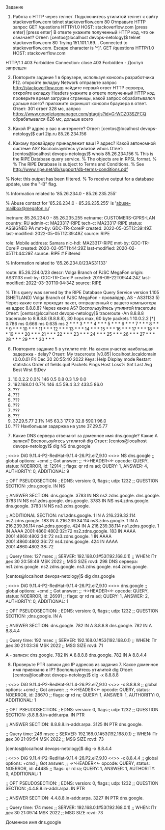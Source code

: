 Задание
1) Работа c HTTP через телнет.
Подключитесь утилитой телнет к сайту stackoverflow.com telnet stackoverflow.com 80
Отправьте HTTP запрос
GET /questions HTTP/1.0
HOST: stackoverflow.com
[press enter]
[press enter]
В ответе укажите полученный HTTP код, что он означает?
Ответ:
[centos@localhost devops-netology]$ telnet stackoverflow.com 80
Trying 151.101.1.69...
Connected to stackoverflow.com.
Escape character is '^]'.
GET /questions HTTP/1.0
HOST: stackoverflow.com

HTTP/1.1 403 Forbidden
Connection: close
403 Forbidden - Доступ запрещен

2) Повторите задание 1 в браузере, используя консоль разработчика F12.
откройте вкладку Network
отправьте запрос http://stackoverflow.com
найдите первый ответ HTTP сервера, откройте вкладку Headers
укажите в ответе полученный HTTP код
проверьте время загрузки страницы, какой запрос обрабатывался дольше всего?
приложите скриншот консоли браузера в ответ.
Ответ:
301 ответ 328 мс, запрос https://www.googletagmanager.com/gtag/js?id=G-WCZ03SZFCQ обрабатывался 626 мс, дольше всего

3) Какой IP адрес у вас в интернете?
Ответ:
[centos@localhost devops-netology]$ curl 2ip.ru
85.26.234.156

4) Какому провайдеру принадлежит ваш IP адрес? Какой автономной системе AS? Воспользуйтесь утилитой whois
Ответ:
[centos@localhost devops-netology]$ whois 85.26.234.156
% This is the RIPE Database query service.
% The objects are in RPSL format.
%
% The RIPE Database is subject to Terms and Conditions.
% See http://www.ripe.net/db/support/db-terms-conditions.pdf

% Note: this output has been filtered.
%       To receive output for a database update, use the "-B" flag.

% Information related to '85.26.234.0 - 85.26.235.255'

% Abuse contact for '85.26.234.0 - 85.26.235.255' is 'abuse-mailbox@megafon.ru'

inetnum:        85.26.234.0 - 85.26.235.255
netname:        CUSTOMERS-GPRS-LAN
country:        RU
admin-c:        MA23317-RIPE
tech-c:         MA23317-RIPE
status:         ASSIGNED PA
mnt-by:         GDC-TR-CoreIP
created:        2022-05-05T12:39:49Z
last-modified:  2022-05-05T12:39:49Z
source:         RIPE

role:           Mobile
address:        Samara
nic-hdl:        MA23317-RIPE
mnt-by:         GDC-TR-CoreIP
created:        2020-02-05T11:44:29Z
last-modified:  2020-02-05T11:44:29Z
source:         RIPE # Filtered

% Information related to '85.26.234.0/23AS31133'

route:          85.26.234.0/23
descr:          Volga Branch of PJSC MegaFon
origin:         AS31133
mnt-by:         GDC-TR-CoreIP
created:        2016-09-22T09:44:24Z
last-modified:  2022-03-30T10:04:34Z
source:         RIPE

% This query was served by the RIPE Database Query Service version 1.105 (SHETLAND)
Volga Branch of PJSC MegaFon - провайдер, AS - AS31133
5) Через какие сети проходит пакет, отправленный с вашего компьютера на адрес 8.8.8.8? Через какие AS? Воспользуйтесь утилитой traceroute
Ответ:
[centos@localhost devops-netology]$ traceroute -An 8.8.8.8
traceroute to 8.8.8.8 (8.8.8.8), 30 hops max, 60 byte packets
 1  10.0.2.2 [*]  0.786 ms  0.666 ms  0.635 ms
 2  * * *
 3  * * *
 4  * * *
 5  * * *
 6  * * *
 7  * * *
 8  * * *
 9  * * *
10  * * *
11  * * *
12  * * *
13  * * *
14  * * *
15  * * *
16  * * *
17  * * *
18  * * *
19  * * *
20  * * *
21  * * *
22  * * *
23  * * *
24  * * *
25  * * *
26  * * *
27  * * *
28  * * *
29  * * *
30  * * *

6) Повторите задание 5 в утилите mtr. На каком участке наибольшая задержка - delay?
Ответ:
                                         My traceroute  [v0.85]
localhost.localdomain (0.0.0.0)                                                 Fri Dec 30 20:55:40 2022
Keys:  Help   Display mode   Restart statistics   Order of fields   quit
                                                                Packets               Pings
 Host                                                         Loss%   Snt   Last   Avg  Best  Wrst StDev
 1. 10.0.2.2                                                   0.0%   146    0.5   0.8   0.3   1.9   0.0
 2. 192.168.0.1                                                0.7%   146    4.5  59.4   3.2 433.5  86.0
 3. ???
 4. ???
 5. ???
 6. ???
 7. ???
 8. ???
 9. 37.29.5.77                                                 2.1%   145   63.3 177.9  32.8 590.1  96.0
10. ???
Наибольшая задержка на узле 37.29.5.77 

7) Какие DNS сервера отвечают за доменное имя dns.google? Какие A записи? Воспользуйтесь утилитой dig
Ответ:
[centos@localhost devops-netology]$ dig NS dns.google

; <<>> DiG 9.11.4-P2-RedHat-9.11.4-26.P2.el7_9.10 <<>> NS dns.google
;; global options: +cmd
;; Got answer:
;; ->>HEADER<<- opcode: QUERY, status: NOERROR, id: 12914
;; flags: qr rd ra ad; QUERY: 1, ANSWER: 4, AUTHORITY: 0, ADDITIONAL: 9

;; OPT PSEUDOSECTION:
; EDNS: version: 0, flags:; udp: 1232
;; QUESTION SECTION:
;dns.google.                    IN      NS

;; ANSWER SECTION:
dns.google.             3783    IN      NS      ns2.zdns.google.
dns.google.             3783    IN      NS      ns1.zdns.google.
dns.google.             3783    IN      NS      ns4.zdns.google.
dns.google.             3783    IN      NS      ns3.zdns.google.

;; ADDITIONAL SECTION:
ns1.zdns.google.        1       IN      A       216.239.32.114
ns2.zdns.google.        183     IN      A       216.239.34.114
ns3.zdns.google.        1       IN      A       216.239.36.114
ns4.zdns.google.        424     IN      A       216.239.38.114
ns1.zdns.google.        1       IN      AAAA    2001:4860:4802:32::72
ns2.zdns.google.        183     IN      AAAA    2001:4860:4802:34::72
ns3.zdns.google.        1       IN      AAAA    2001:4860:4802:36::72
ns4.zdns.google.        424     IN      AAAA    2001:4860:4802:38::72

;; Query time: 127 msec
;; SERVER: 192.168.0.1#53(192.168.0.1)
;; WHEN: Пт дек 30 20:58:49 MSK 2022
;; MSG SIZE  rcvd: 298
DNS сервера:
ns1.zdns.google.
ns2.zdns.google.
ns3.zdns.google.
ns4.zdns.google.

[centos@localhost devops-netology]$ dig dns.google

; <<>> DiG 9.11.4-P2-RedHat-9.11.4-26.P2.el7_9.10 <<>> dns.google
;; global options: +cmd
;; Got answer:
;; ->>HEADER<<- opcode: QUERY, status: NOERROR, id: 26991
;; flags: qr rd ra ad; QUERY: 1, ANSWER: 2, AUTHORITY: 0, ADDITIONAL: 1

;; OPT PSEUDOSECTION:
; EDNS: version: 0, flags:; udp: 1232
;; QUESTION SECTION:
;dns.google.                    IN      A

;; ANSWER SECTION:
dns.google.             782     IN      A       8.8.8.8
dns.google.             782     IN      A       8.8.4.4

;; Query time: 192 msec
;; SERVER: 192.168.0.1#53(192.168.0.1)
;; WHEN: Пт дек 30 21:03:36 MSK 2022
;; MSG SIZE  rcvd: 71

А - записи:
dns.google.             782     IN      A       8.8.8.8
dns.google.             782     IN      A       8.8.4.4

8) Проверьте PTR записи для IP адресов из задания 7. Какое доменное имя привязано к IP? Воспользуйтесь утилитой dig
Ответ:
[centos@localhost devops-netology]$ dig -x 8.8.8.8

; <<>> DiG 9.11.4-P2-RedHat-9.11.4-26.P2.el7_9.10 <<>> -x 8.8.8.8
;; global options: +cmd
;; Got answer:
;; ->>HEADER<<- opcode: QUERY, status: NOERROR, id: 28670
;; flags: qr rd ra; QUERY: 1, ANSWER: 1, AUTHORITY: 0, ADDITIONAL: 1

;; OPT PSEUDOSECTION:
; EDNS: version: 0, flags:; udp: 1232
;; QUESTION SECTION:
;8.8.8.8.in-addr.arpa.          IN      PTR

;; ANSWER SECTION:
8.8.8.8.in-addr.arpa.   3125    IN      PTR     dns.google.

;; Query time: 246 msec
;; SERVER: 192.168.0.1#53(192.168.0.1)
;; WHEN: Пт дек 30 21:09:54 MSK 2022
;; MSG SIZE  rcvd: 73

[centos@localhost devops-netology]$ dig -x 8.8.4.4

; <<>> DiG 9.11.4-P2-RedHat-9.11.4-26.P2.el7_9.10 <<>> -x 8.8.4.4
;; global options: +cmd
;; Got answer:
;; ->>HEADER<<- opcode: QUERY, status: NOERROR, id: 44485
;; flags: qr rd ra; QUERY: 1, ANSWER: 1, AUTHORITY: 0, ADDITIONAL: 1

;; OPT PSEUDOSECTION:
; EDNS: version: 0, flags:; udp: 1232
;; QUESTION SECTION:
;4.4.8.8.in-addr.arpa.          IN      PTR

;; ANSWER SECTION:
4.4.8.8.in-addr.arpa.   3227    IN      PTR     dns.google.

;; Query time: 174 msec
;; SERVER: 192.168.0.1#53(192.168.0.1)
;; WHEN: Пт дек 30 21:09:14 MSK 2022
;; MSG SIZE  rcvd: 73

Доменное имя dns.google